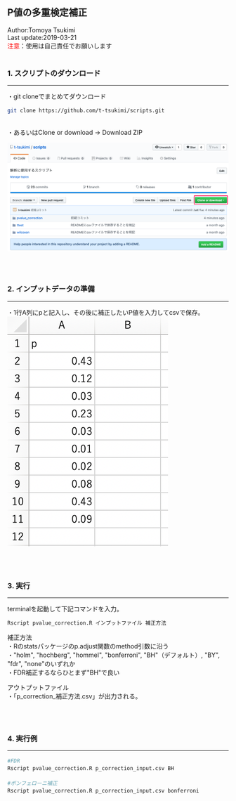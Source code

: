 ## P値の多重検定補正
Author:Tomoya Tsukimi  
Last update:2019-03-21  
<font color="red">注意</font>：使用は自己責任でお願いします  
<br />  

### 1. スクリプトのダウンロード
---
・git cloneでまとめてダウンロード
```sh
git clone https://github.com/t-tsukimi/scripts.git
```
<br />
・あるいはClone or download -> Download ZIP  

![](https://github.com/t-tsukimi/scripts/blob/master/pvalue_correction/image/download_script.png)  

<br />  
<br />  

### 2. インプットデータの準備  
---
・1行A列にpと記入し、その後に補正したいP値を入力してcsvで保存。  
![](https://github.com/t-tsukimi/scripts/blob/master/pvalue_correction/image/p_correction_input.png)  
<br />  
<br />  



### 3. 実行
---
terminalを起動して下記コマンドを入力。
```sh
Rscript pvalue_correction.R インプットファイル 補正方法
```
補正方法  
・Rのstatsパッケージのp.adjust関数のmethod引数に沿う  
・"holm", "hochberg", "hommel", "bonferroni", "BH"（デフォルト）, "BY", "fdr", "none"のいずれか  
・FDR補正するならひとまず"BH"で良い  

アウトプットファイル  
・「p_correction_補正方法.csv」が出力される。  
<br />  
<br />  

### 4. 実行例
---
```sh
#FDR
Rscript pvalue_correction.R p_correction_input.csv BH

#ボンフェローニ補正
Rscript pvalue_correction.R p_correction_input.csv bonferroni
```
